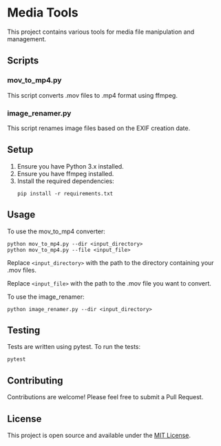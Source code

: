 # Media Tools

This project contains various tools for media file manipulation and management.

## Scripts

### mov_to_mp4.py

This script converts .mov files to .mp4 format using ffmpeg.

### image_renamer.py

This script renames image files based on the EXIF creation date.

## Setup

1. Ensure you have Python 3.x installed.
2. Ensure you have ffmpeg installed.
3. Install the required dependencies:
   ```
   pip install -r requirements.txt
   ```

## Usage

To use the mov_to_mp4 converter:

```
python mov_to_mp4.py --dir <input_directory>
python mov_to_mp4.py --file <input_file>
```

Replace `<input_directory>` with the path to the directory containing your .mov files.

Replace `<input_file>` with the path to the .mov file you want to convert.


To use the image_renamer:

```
python image_renamer.py --dir <input_directory>
```



## Testing

Tests are written using pytest. To run the tests:

```
pytest
```

## Contributing

Contributions are welcome! Please feel free to submit a Pull Request.

## License

This project is open source and available under the [MIT License](LICENSE).
